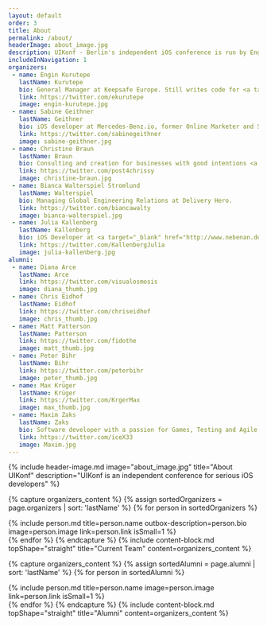 ```yaml
---
layout: default
order: 3
title: About
permalink: /about/
headerImage: about_image.jpg
description: UIKonf - Berlin's independent iOS conference is run by Engin Kurutepe, Maxim Zaks and Sabine Geithner.
includeInNavigation: 1
organizers:
 - name: Engin Kurutepe
   lastName: Kurutepe
   bio: General Manager at Keepsafe Europe. Still writes code for <a target="_blank" href="https://itunes.apple.com/de/app/solar-watch-24h-solar-clock/id1191365122?l=en&mt=8">Solar Watch</a>. Flies gliders at <a target="_blank" href="http://www.fcc-berlin.de">FCC Berlin</a>.
   link: https://twitter.com/ekurutepe
   image: engin-kurutepe.jpg
 - name: Sabine Geithner
   lastName: Geithner
   bio: iOS developer at Mercedes-Benz.io, former Online Marketer and Scientist.
   link: https://twitter.com/sabinegeithner
   image: sabine-geithner.jpg
 - name: Christine Braun
   lastName: Braun
   bio: Consulting and creation for businesses with good intentions <a href="mailto:post@chrissybrown.com">post@chrissybrown.com</a>.
   link: https://twitter.com/post4chrissy
   image: christine-braun.jpg
 - name: Bianca Walterspiel Stromlund
   lastName: Walterspiel
   bio: Managing Global Engineering Relations at Delivery Hero.
   link: https://twitter.com/biancawalty
   image: bianca-walterspiel.jpg
 - name: Julia Kallenberg
   lastName: Kallenberg
   bio: iOS Developer at <a target="_blank" href="http://www.nebenan.de">nebenan.de</a>. Traveler and former project manager for renewable energies.
   link: https://twitter.com/KallenbergJulia
   image: julia-kallenberg.jpg
alumni:
 - name: Diana Arce
   lastName: Arce
   link: https://twitter.com/visualosmosis
   image: diana_thumb.jpg
 - name: Chris Eidhof
   lastName: Eidhof
   link: https://twitter.com/chriseidhof
   image: chris_thumb.jpg
 - name: Matt Patterson
   lastName: Patterson
   link: https://twitter.com/fidothe
   image: matt_thumb.jpg
 - name: Peter Bihr
   lastName: Bihr
   link: https://twitter.com/peterbihr
   image: peter_thumb.jpg
 - name: Max Krüger
   lastName: Krüger
   link: https://twitter.com/KrgerMax
   image: max_thumb.jpg
 - name: Maxim Zaks
   lastName: Zaks
   bio: Software developer with a passion for Games, Testing and Agile.
   link: https://twitter.com/iceX33
   image: Maxim.jpg
---
```


{% include header-image.md image="about_image.jpg" title="About UIKonf" description="UIKonf is an independent conference for serious iOS developers" %}


{% capture organizers_content %}
	{% assign sortedOrganizers = page.organizers | sort: 'lastName' %}
	{% for person in sortedOrganizers %}
		<div class="uk-width-medium-1-3 uk-width-small-1-1 uk-width-large-1-5">
        {% include person.md title=person.name outbox-description=person.bio image=person.image link=person.link isSmall=1 %}
	  </div>
	{% endfor %}
{% endcapture %}
{% include content-block.md topShape="straight" title="Current Team" content=organizers_content %}


{% capture organizers_content %}
	{% assign sortedAlumni = page.alumni | sort: 'lastName' %}
	{% for person in sortedAlumni %}
		<div class="uk-width-large-1-5 uk-width-small-1-2 uk-width-medium-1-3">
        {% include person.md title=person.name image=person.image link=person.link isSmall=1 %}
	  </div>
	{% endfor %}
{% endcapture %}
{% include content-block.md topShape="straight" title="Alumni" content=organizers_content %}

